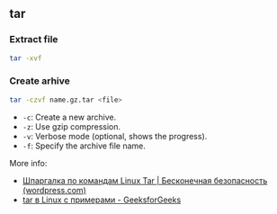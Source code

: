 ## tar
### Extract file 
```bash
tar -xvf 
```
### Create arhive
```bash
tar -czvf name.gz.tar <file>
```
- `-c`: Create a new archive.
- `-z`: Use gzip compression.
- `-v`: Verbose mode (optional, shows the progress).
- `-f`: Specify the archive file name.

More info:
- [Шпаргалка по командам Linux Tar | Бесконечная безопасность (wordpress.com)](https://neverendingsecurity.wordpress.com/2015/04/13/linux-tar-commands-cheatsheet/)
- [tar в Linux с примерами - GeeksforGeeks](https://www.geeksforgeeks.org/tar-command-linux-examples/)
